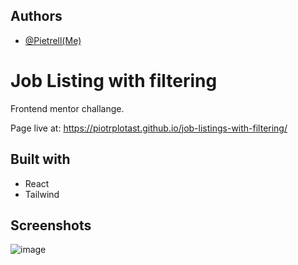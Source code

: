 
## Authors

- [@Pietrell(Me)](https://github.com/PiotrPlotast/)


# Job Listing with filtering
Frontend mentor challange. 

Page live at: https://piotrplotast.github.io/job-listings-with-filtering/

## Built with

- React  
- Tailwind
## Screenshots

![image](https://github.com/user-attachments/assets/83b308aa-0c57-42e7-b22d-94e24c0bdad3)


